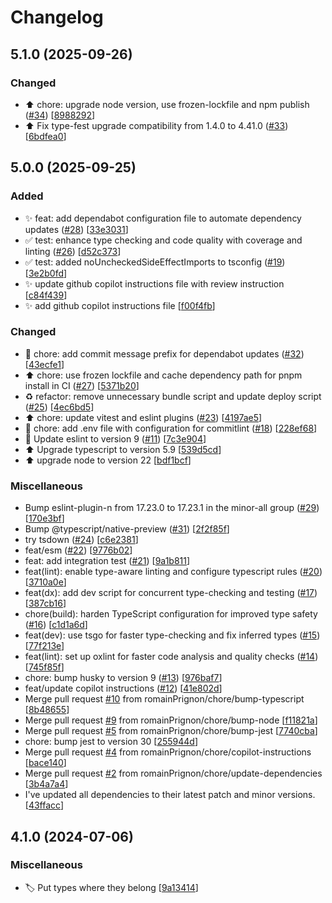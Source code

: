 # Changelog

<a name="5.1.0"></a>
## 5.1.0 (2025-09-26)

### Changed

- ⬆️ chore: upgrade node version, use frozen-lockfile and npm publish ([#34](https://github.com/romainPrignon/std/issues/34)) [[8988292](https://github.com/romainPrignon/std/commit/89882929cce3b54ef7a4e8742ff58c33c106f0f0)]
- ⬆️ Fix type-fest upgrade compatibility from 1.4.0 to 4.41.0 ([#33](https://github.com/romainPrignon/std/issues/33)) [[6bdfea0](https://github.com/romainPrignon/std/commit/6bdfea0ee25211497b1d89cd6d7b267384d76a93)]


<a name="5.0.0"></a>
## 5.0.0 (2025-09-25)

### Added

- ✨ feat: add dependabot configuration file to automate dependency updates ([#28](https://github.com/romainPrignon/std/issues/28)) [[33e3031](https://github.com/romainPrignon/std/commit/33e30317542620813e1fa5d06cb377403bc89953)]
- ✅ test: enhance type checking and code quality with coverage and linting ([#26](https://github.com/romainPrignon/std/issues/26)) [[d52c373](https://github.com/romainPrignon/std/commit/d52c37358ef8a806c749b72f0e21e4e4558d7ee7)]
- ✅ test: added noUncheckedSideEffectImports to tsconfig ([#19](https://github.com/romainPrignon/std/issues/19)) [[3e2b0fd](https://github.com/romainPrignon/std/commit/3e2b0fd5086e8b5c42cef03084ff3fc2129b550b)]
- ✨ update github copilot instructions file with review instruction [[c84f439](https://github.com/romainPrignon/std/commit/c84f439a0b64f704e2d2129c9a74b3aecda3a56f)]
- ✨ add github copilot instructions file [[f00f4fb](https://github.com/romainPrignon/std/commit/f00f4fb492494781783149184b78da8f6f746c17)]

### Changed

- 🔧 chore: add commit message prefix for dependabot updates ([#32](https://github.com/romainPrignon/std/issues/32)) [[43ecfe1](https://github.com/romainPrignon/std/commit/43ecfe12672b1b034eb49c3ebf885266db1c5233)]
- ⬆️ chore: use frozen lockfile and cache dependency path for pnpm install in CI ([#27](https://github.com/romainPrignon/std/issues/27)) [[5371b20](https://github.com/romainPrignon/std/commit/5371b204011335d52ce7b8749de8022d496ca0ec)]
- ♻️ refactor: remove unnecessary bundle script and update deploy script ([#25](https://github.com/romainPrignon/std/issues/25)) [[4ec6bd5](https://github.com/romainPrignon/std/commit/4ec6bd532559b77bc76f66e0d222eac713af5fd2)]
- ⬆️ chore: update vitest and eslint plugins ([#23](https://github.com/romainPrignon/std/issues/23)) [[4197ae5](https://github.com/romainPrignon/std/commit/4197ae5678a5dc6abc1eb1742920000057f152d7)]
- 🔧 chore: add .env file with configuration for commitlint ([#18](https://github.com/romainPrignon/std/issues/18)) [[228ef68](https://github.com/romainPrignon/std/commit/228ef68412e7eb450dbf767cb2aa8461f7d4fa63)]
- 🚨 Update eslint to version 9 ([#11](https://github.com/romainPrignon/std/issues/11)) [[7c3e904](https://github.com/romainPrignon/std/commit/7c3e904709b3e63ec8171f015f5bad0bd15df690)]
- ⬆️ Upgrade typescript to version 5.9 [[539d5cd](https://github.com/romainPrignon/std/commit/539d5cd629930a31a9d6b654c5b0d883156aea26)]
- ⬆️ upgrade node to version 22 [[bdf1bcf](https://github.com/romainPrignon/std/commit/bdf1bcf79ee8cd449c0dedc3045f63745213fe80)]

### Miscellaneous

-  Bump eslint-plugin-n from 17.23.0 to 17.23.1 in the minor-all group ([#29](https://github.com/romainPrignon/std/issues/29)) [[170e3bf](https://github.com/romainPrignon/std/commit/170e3bf46858ad78f082c4e41d8828b50901cb14)]
-  Bump @typescript/native-preview ([#31](https://github.com/romainPrignon/std/issues/31)) [[2f2f85f](https://github.com/romainPrignon/std/commit/2f2f85f38206bb617c5aef2d8cb34e42b9bb2f45)]
-  try tsdown ([#24](https://github.com/romainPrignon/std/issues/24)) [[c6e2381](https://github.com/romainPrignon/std/commit/c6e23812be6dc4c0405b434cd7023a12cdddb9b5)]
-  feat/esm ([#22](https://github.com/romainPrignon/std/issues/22)) [[9776b02](https://github.com/romainPrignon/std/commit/9776b022fde0649df3b8b277bce12ed0f854e9b5)]
-  feat: add integration test ([#21](https://github.com/romainPrignon/std/issues/21)) [[9a1b811](https://github.com/romainPrignon/std/commit/9a1b81194e6d857cab0fb9525c98a9a5464b2124)]
-  feat(lint): enable type-aware linting and configure typescript rules ([#20](https://github.com/romainPrignon/std/issues/20)) [[3710a0e](https://github.com/romainPrignon/std/commit/3710a0ef87cf815d05ebb7dad5609aedc0f8f5d7)]
-  feat(dx): add dev script for concurrent type-checking and testing ([#17](https://github.com/romainPrignon/std/issues/17)) [[387cb16](https://github.com/romainPrignon/std/commit/387cb16fbd4894c859445e249b51274f8590ed79)]
-  chore(build): harden TypeScript configuration for improved type safety ([#16](https://github.com/romainPrignon/std/issues/16)) [[c1d1a6d](https://github.com/romainPrignon/std/commit/c1d1a6d0db705012624ca376f208219d9e83ea59)]
-  feat(dev): use tsgo for faster type-checking and fix inferred types ([#15](https://github.com/romainPrignon/std/issues/15)) [[77f213e](https://github.com/romainPrignon/std/commit/77f213e07c7b2652bf3bedf4d78b003bce588e28)]
-  feat(lint): set up oxlint for faster code analysis and quality checks ([#14](https://github.com/romainPrignon/std/issues/14)) [[745f85f](https://github.com/romainPrignon/std/commit/745f85f898f234981059b2d24bc198deaf752b70)]
-  chore: bump husky to version 9 ([#13](https://github.com/romainPrignon/std/issues/13)) [[976baf7](https://github.com/romainPrignon/std/commit/976baf7873d3e46e1f6f01c9b4c1db5664bc2cb6)]
-  feat/update copilot instructions ([#12](https://github.com/romainPrignon/std/issues/12)) [[41e802d](https://github.com/romainPrignon/std/commit/41e802d67e92c4208bd7c5c0dd133e092ac78b4e)]
-  Merge pull request [#10](https://github.com/romainPrignon/std/issues/10) from romainPrignon/chore/bump-typescript [[8b48655](https://github.com/romainPrignon/std/commit/8b486558a086074f00bcc943dded177519b8a9f4)]
-  Merge pull request [#9](https://github.com/romainPrignon/std/issues/9) from romainPrignon/chore/bump-node [[f11821a](https://github.com/romainPrignon/std/commit/f11821a203e1e84d7076816b36f575fd91c75b39)]
-  Merge pull request [#5](https://github.com/romainPrignon/std/issues/5) from romainPrignon/chore/bump-jest [[7740cba](https://github.com/romainPrignon/std/commit/7740cbae91424767ec87edf6ea055e4160ad9f8b)]
-  chore: bump jest to version 30 [[255944d](https://github.com/romainPrignon/std/commit/255944db2b5b78c9cca8c3a7b6f8eebe86dd4497)]
-  Merge pull request [#4](https://github.com/romainPrignon/std/issues/4) from romainPrignon/chore/copilot-instructions [[bace140](https://github.com/romainPrignon/std/commit/bace14055f37337db95738532f8689b12dad484f)]
-  Merge pull request [#2](https://github.com/romainPrignon/std/issues/2) from romainPrignon/chore/update-dependencies [[3b4a7a4](https://github.com/romainPrignon/std/commit/3b4a7a4050328f33f57bcf1b0e549339cb3a38f3)]
-  I&#x27;ve updated all dependencies to their latest patch and minor versions. [[43ffacc](https://github.com/romainPrignon/std/commit/43ffacc05fae3ed499efa678da0274162d510aa0)]


<a name="4.1.0"></a>
## 4.1.0 (2024-07-06)

### Miscellaneous

- 🏷️ Put types where they belong [[9a13414](https://github.com/romainPrignon/std/commit/9a13414c599e47ba40ffe8434fb4f178ea2d4ef1)]


